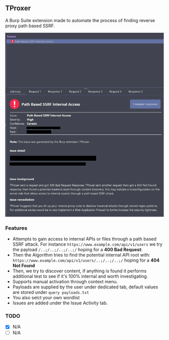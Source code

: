 ## TProxer
A Burp Suite extension made to automate the process of finding reverse proxy path based SSRF.

![Demo](https://github.com/ethicalhackingplayground/TProxer/blob/main/static/demo.png)

### Features

- Attempts to gain access to internal APIs or files through a path based SSRF attack.
  For instance `https://www.example.com/api/v1/users` we try the payload `/..;/..;/..;/..;/` hoping for a **400 Bad Request**:
- Then the Algorithm tries to find the potential internal API root with:
  `https://www.example.com/api/v1/users/..;/..;/..;/` hoping for a **404 Not Found**
- Then, we try to discover content, if anything is found it performs additional test to see if it's 100% internal and worth investigating.
- Supports manual activation through context menu.
- Payloads are supplied by the user under dedicated tab, default values are stored under `query payloads.txt`
- You also selct your own wordlist
- Issues are added under the Issue Activity tab.

### TODO

- [x] N/A
- [ ] N/A
